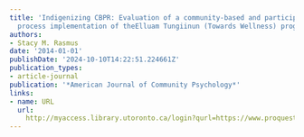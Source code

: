 ```yaml
---
title: 'Indigenizing CBPR: Evaluation of a community-based and participatory research
  process implementation of theElluam Tungiinun (Towards Wellness) program in Alaska'
authors:
- Stacy M. Rasmus
date: '2014-01-01'
publishDate: '2024-10-10T14:22:51.224661Z'
publication_types:
- article-journal
publication: '*American Journal of Community Psychology*'
links:
- name: URL
  url: 
    http://myaccess.library.utoronto.ca/login?qurl=https://www.proquest.com/docview/1560636516?accountid=14771&bdid=38384&_bd=HE3vTXW%2BIzn7w3zM22eoAbdBvxY%3D
---
```

